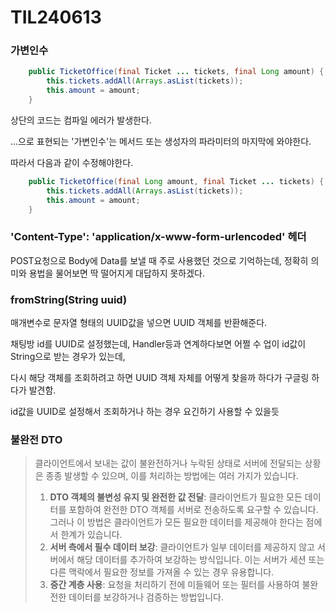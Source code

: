 # TIL240613

### 가변인수

```java
    public TicketOffice(final Ticket ... tickets, final Long amount) {
        this.tickets.addAll(Arrays.asList(tickets));
        this.amount = amount;
    }
```

상단의 코드는 컴파일 에러가 발생한다. 

...으로 표현되는 '가변인수'는 메서드 또는 생성자의 파라미터의 마지막에 와야한다.

따라서 다음과 같이 수정해야한다.

```java
    public TicketOffice(final Long amount, final Ticket ... tickets) {
        this.tickets.addAll(Arrays.asList(tickets));
        this.amount = amount;
    }
```



### 'Content-Type': 'application/x-www-form-urlencoded' 헤더

POST요청으로 Body에 Data를 보낼 때 주로 사용했던 것으로 기억하는데, 정확히 의미와 용법을 물어보면 딱 떨어지게 대답하지 못하겠다. 





### fromString(String uuid)

매개변수로 문자열 형태의 UUID값을 넣으면 UUID 객체를 반환해준다.

채팅방 id를 UUID로 설정했는데, Handler등과 연계하다보면 어쩔 수 업이 id값이 String으로 받는 경우가 있는데, 

다시 해당 객체를 조회하려고 하면 UUID 객체 자체를 어떻게 찾을까 하다가 구글링 하다가 발견함. 

id값을 UUID로 설정해서 조회하거나 하는 경우 요긴하기 사용할 수 있을듯





### 불완전 DTO

>  클라이언트에서 보내는 값이 불완전하거나 누락된 상태로 서버에 전달되는 상황은 종종 발생할 수 있으며, 이를 처리하는 방법에는 여러 가지가 있습니다.
>
> 1. **DTO 객체의 불변성 유지 및 완전한 값 전달**: 클라이언트가 필요한 모든 데이터를 포함하여 완전한 DTO 객체를 서버로 전송하도록 요구할 수 있습니다. 그러나 이 방법은 클라이언트가 모든 필요한 데이터를 제공해야 한다는 점에서 한계가 있습니다.
> 2. **서버 측에서 필수 데이터 보강**: 클라이언트가 일부 데이터를 제공하지 않고 서버에서 해당 데이터를 추가하여 보강하는 방식입니다. 이는 서버가 세션 또는 다른 맥락에서 필요한 정보를 가져올 수 있는 경우 유용합니다.
> 3. **중간 계층 사용**: 요청을 처리하기 전에 미들웨어 또는 필터를 사용하여 불완전한 데이터를 보강하거나 검증하는 방법입니다.

